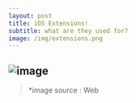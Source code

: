 ```yaml
---
layout: post
title: iOS Extensions!
subtitle: what are they used for?
image: /img/extensions.png
---
```

![image](../img/extensions.png)
---
> *image source : Web




 



 












